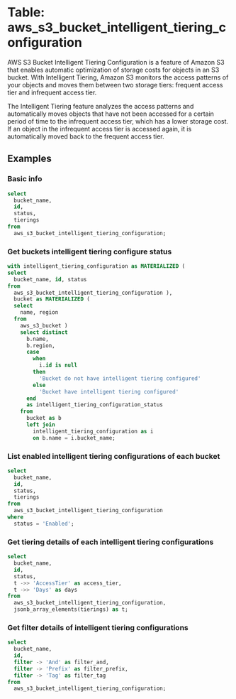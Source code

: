 # Table: aws_s3_bucket_intelligent_tiering_configuration

AWS S3 Bucket Intelligent Tiering Configuration is a feature of Amazon S3 that enables automatic optimization of storage costs for objects in an S3 bucket. With Intelligent Tiering, Amazon S3 monitors the access patterns of your objects and moves them between two storage tiers: frequent access tier and infrequent access tier.

The Intelligent Tiering feature analyzes the access patterns and automatically moves objects that have not been accessed for a certain period of time to the infrequent access tier, which has a lower storage cost. If an object in the infrequent access tier is accessed again, it is automatically moved back to the frequent access tier.


## Examples

### Basic info

```sql
select
  bucket_name,
  id,
  status,
  tierings
from
  aws_s3_bucket_intelligent_tiering_configuration;
```

### Get buckets intelligent tiering configure status

```sql
with intelligent_tiering_configuration as MATERIALIZED (
select
  bucket_name, id, status
from
  aws_s3_bucket_intelligent_tiering_configuration ),
  bucket as MATERIALIZED (
  select
    name, region
  from
    aws_s3_bucket )
    select distinct
      b.name,
      b.region,
      case
        when
          i.id is null
        then
          'Bucket do not have intelligent tiering configured'
        else
          'Bucket have intelligent tiering configured'
      end
      as intelligent_tiering_configuration_status
    from
      bucket as b
      left join
        intelligent_tiering_configuration as i
        on b.name = i.bucket_name;
```

### List enabled intelligent tiering configurations of each bucket

```sql
select
  bucket_name,
  id,
  status,
  tierings
from
  aws_s3_bucket_intelligent_tiering_configuration
where
  status = 'Enabled';
```

### Get tiering details of each intelligent tiering configurations

```sql
select
  bucket_name,
  id,
  status,
  t ->> 'AccessTier' as access_tier,
  t ->> 'Days' as days
from
  aws_s3_bucket_intelligent_tiering_configuration,
  jsonb_array_elements(tierings) as t;
```

### Get filter details of intelligent tiering configurations

```sql
select
  bucket_name,
  id,
  filter -> 'And' as filter_and,
  filter -> 'Prefix' as filter_prefix,
  filter -> 'Tag' as filter_tag
from
  aws_s3_bucket_intelligent_tiering_configuration;
```
